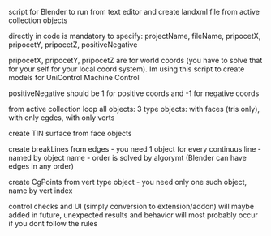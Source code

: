 script for Blender to run from text editor and create landxml file from active collection objects

directly in code is mandatory to specify: projectName, fileName, pripocetX, pripocetY, pripocetZ, positiveNegative

pripocetX, pripocetY, pripocetZ are for world coords (you have to solve that for your self for your local coord system). Im using this script to create models for UniControl Machine Control

positiveNegative should be 1 for positive coords and -1 for negative coords

from active collection loop all objects: 3 type objects: with faces (tris only), with only egdes, with only verts

create TIN surface from face objects 

create breakLines from edges - you need 1 object for every continuus line - named by object name - order is solved by algorymt (Blender can have edges in any order)

create CgPoints from vert type object - you need only one such object, name by vert index

control checks and UI (simply conversion to extension/addon) will maybe added in future, unexpected results and behavior will most probably occur if you dont follow the rules
